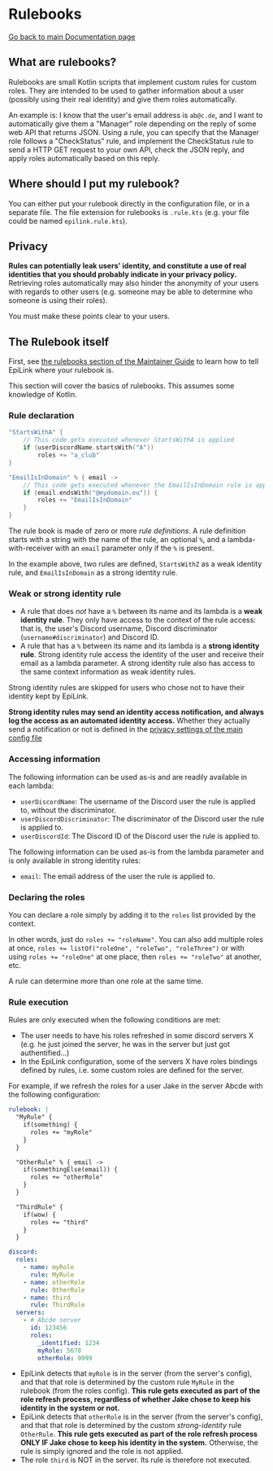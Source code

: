 # Rulebooks

[Go back to main Documentation page](/docs/README.md)

## What are rulebooks?

Rulebooks are small Kotlin scripts that implement custom rules for custom roles. They are intended to be used to gather information about a user (possibly using their real identity) and give them roles automatically.

An example is: I know that the user's email address is `ab@c.de`, and I want to automatically give them a "Manager" role depending on the reply of some web API that returns JSON. Using a rule, you can specify that the Manager role follows a "CheckStatus" rule, and implement the CheckStatus rule to send a HTTP GET request to your own API, check the JSON reply, and apply roles automatically based on this reply. 

## Where should I put my rulebook?

You can either put your rulebook directly in the configuration file, or in a separate file. The file extension for rulebooks is `.rule.kts` (e.g. your file could be named `epilink.rule.kts`).

## Privacy

**Rules can potentially leak users' identity, and constitute a use of real identities that you should probably indicate in your privacy policy.** Retrieving roles automatically may also hinder the anonymity of your users with regards to other users (e.g. someone may be able to determine who someone is using their roles).

You must make these points clear to your users.

## The Rulebook itself

First, see [the rulebooks section of the Maintainer Guide](/docs/MaintainerGuide.md#rulebook-configuration) to learn how to tell EpiLink where your rulebook is.

This section will cover the basics of rulebooks. This assumes some knowledge of Kotlin.

### Rule declaration

```kotlin
"StartsWithA" {
    // This code gets executed whenever StartsWithA is applied
    if (userDiscordName.startsWith("A"))
        roles += "a_club"
}

"EmailIsInDomain" % { email ->
    // This code gets executed whenever the EmailIsInDomain rule is applied
    if (email.endsWith("@mydomain.eu")) {
        roles += "EmailIsInDomain"
    }
}
```

The rule book is made of zero or more *rule definitions*. A rule definition starts with a string with the name of the rule, an optional `%`, and a lambda-with-receiver with an `email` parameter only if the `%` is present.

In the example above, two rules are defined, `StartsWithZ` as a weak identity rule, and `EmailIsInDomain` as a strong identity rule.

### Weak or strong identity rule

* A rule that does *not* have a `%` between its name and its lambda is a **weak identity rule**. They only have access to the context of the rule access: that is, the user's Discord username, Discord discriminator (`username#discriminator`) and Discord ID.
* A rule that has a `%` between its name and its lambda is a **strong identity rule**. Strong identity rule access the identity of the user and receive their email as a lambda parameter. A strong identity rule also has access to the same context information as weak identity rules.

Strong identity rules are skipped for users who chose not to have their identity kept by EpiLink.

**Strong identity rules may send an identity access notification, and always log the access as an automated identity access.** Whether they actually send a notification or not is defined in the [privacy settings of the main config file](/docs/MaintainerGuide.md#privacy-configuration)

### Accessing information

The following information can be used as-is and are readily available in each lambda:

* `userDiscordName`: The username of the Discord user the rule is applied to, without the discriminator.
* `userDiscordDiscriminator`: The discriminator of the Discord user the rule is applied to.
* `userDiscordId`: The Discord ID of the Discord user the rule is applied to.

The following information can be used as-is from the lambda parameter and is only available in strong identity rules:

* `email`: The email address of the user the rule is applied to.

### Declaring the roles

You can declare a role simply by adding it to the `roles` list provided by the context. 

In other words, just do `roles += "roleName"`. You can also add multiple roles at once, `roles += listOf("roleOne", "roleTwo", "roleThree")` or with using `roles += "roleOne"` at one place, then `roles += "roleTwo"` at another, etc.

A rule can determine more than one role at the same time.

### Rule execution

Rules are only executed when the following conditions are met:

* The user needs to have his roles refreshed in some discord servers X (e.g. he just joined the server, he was in the server but just got authentified...)
* In the EpiLink configuration, some of the servers X have roles bindings defined by rules, i.e. some custom roles are defined for the server.

For example, if we refresh the roles for a user Jake in the server Abcde with the following configuration:

```yaml
rulebook: |
  "MyRule" {
    if(something) {
      roles += "myRole"
    }
  }

  "OtherRule" % { email ->
    if(somethingElse(email)) {
      roles += "otherRole"
    }
  }

  "ThirdRule" {
    if(wow) {
      roles += "third"
    }
  }

discord:
  roles:
    - name: myRole
      rule: MyRule
    - name: otherRole
      rule: OtherRule
    - name: third
      rule: ThirdRule
  servers:
    - # Abcde server
      id: 123456
      roles:
        _identified: 1234
        myRole: 5678
        otherRole: 9999 
```

* EpiLink detects that `myRole` is in the server (from the server's config), and that that role is determined by the custom rule `MyRule` in the rulebook (from the roles config). **This rule gets executed as part of the role refresh process, regardless of whether Jake chose to keep his identity in the system or not.**
* EpiLink detects that `otherRole` is in the server (from the server's config), and that that role is determined by the custom *strong-identity* rule `OtherRule`. **This rule gets executed as part of the role refresh process ONLY IF Jake chose to keep his identity in the system.** Otherwise, the rule is simply ignored and the role is not applied.
* The role `third` is NOT in the server. Its rule is therefore not executed.